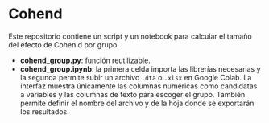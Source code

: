 # Cohend

Este repositorio contiene un script y un notebook para calcular el tamaño del efecto de Cohen d por grupo.

* **cohend_group.py**: función reutilizable.
* **cohend_group.ipynb**: la primera celda importa las librerías necesarias y la segunda permite subir un archivo `.dta` o `.xlsx` en Google Colab. La interfaz muestra únicamente las columnas numéricas como candidatas a variables y las columnas de texto para escoger el grupo. También permite definir el nombre del archivo y de la hoja donde se exportarán los resultados.
